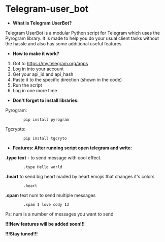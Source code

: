 # Telegram-user_bot


- **What is Telegram UserBot?**

Telegram UserBot is a modular Python script for Telegram which uses the Pyrogram library. It is made to help you do your usual client tasks without the hassle and also has some additional useful features.


- **How to make it work?**

1. Got to https://my.telegram.org/apps
2. Log in into your account
3. Get your api_id and api_hash
4. Paste it to the specific direction (shown in the code)
5. Run the script
6. Log in one more time


- **Don't forget to install libraries:**


Pyrogram:

            pip install pyrogram
Tgcrypto:

            pip install tgcryto


- **Features: After running script open telegram and write:**

 **.type text** - to send message with cool effect.
 
 
            .type Hello world 
    

 **.heart** to send big heart maded by heart emojis that changes it's colors
 
            .heart
 

 **.spam** text num to send multiple messages
 
            .spam I love cody 13
    
   Ps: num is a number of messages you want to send
    

**!!!New features will be added soon!!!**

**!!!Stay tuned!!!**
